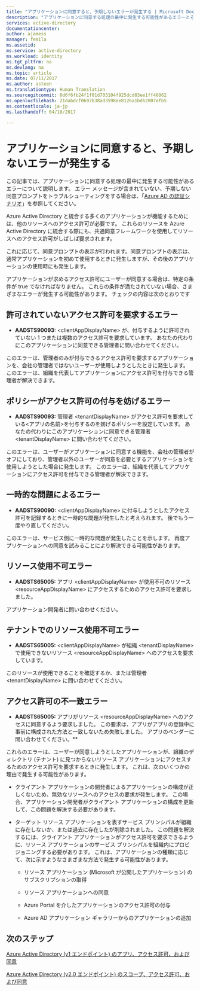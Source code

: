 ```yaml
---
title: "アプリケーションに同意すると、予期しないエラーが発生する | Microsoft Docs"
description: "アプリケーションに同意する処理の最中に発生する可能性があるエラーとそれらに対処する方法について説明します"
services: active-directory
documentationcenter: 
author: ajamess
manager: femila
ms.assetid: 
ms.service: active-directory
ms.workload: identity
ms.tgt_pltfrm: na
ms.devlang: na
ms.topic: article
ms.date: 07/11/2017
ms.author: asteen
ms.translationtype: Human Translation
ms.sourcegitcommit: 0d6f6fb24f1f01d703104f925dcd03ee1ff46062
ms.openlocfilehash: 21dabdcf0697b38ad3598ee8126a1bd62007efb5
ms.contentlocale: ja-jp
ms.lasthandoff: 04/18/2017

---
```


# <a name="unexpected-error-when-performing-consent-to-an-application"></a>アプリケーションに同意すると、予期しないエラーが発生する

この記事では、アプリケーションに同意する処理の最中に発生する可能性があるエラーについて説明します。 エラー メッセージが含まれていない、予期しない同意プロンプトをトラブルシューティングをする場合は、「[Azure AD の認証シナリオ](https://docs.microsoft.com/azure/active-directory/develop/active-directory-authentication-scenarios)」を参照してください。

Azure Active Directory と統合する多くのアプリケーションが機能するためには、他のリソースへのアクセス許可が必要です。 これらのリソースを Azure Active Directory に統合する際にも、共通同意フレームワークを使用してリソースへのアクセス許可がしばしば要求されます。 

これに応じて、同意プロンプトの表示が行われます。同意プロンプトの表示は、通常アプリケーションを初めて使用するときに発生しますが、その後のアプリケーションの使用時にも発生します。

アプリケーションが求めるアクセス許可にユーザーが同意する場合は、特定の条件が true でなければなりません。 これらの条件が満たされていない場合、さまざまなエラーが発生する可能性があります。 チェックの内容は次のとおりです

## <a name="requesting-not-authorized-permissions-error"></a>許可されていないアクセス許可を要求するエラー
* **AADSTS90093:** &lt;clientAppDisplayName&gt; が、付与するように許可されていない 1 つまたは複数のアクセス許可を要求しています。 あなたの代わりにこのアプリケーションに同意できる管理者に問い合わせてください。

このエラーは、管理者のみが付与できるアクセス許可を要求するアプリケーションを、会社の管理者ではないユーザーが使用しようとしたときに発生します。 このエラーは、組織を代表してアプリケーションにアクセス許可を付与できる管理者が解決できます。

## <a name="policy-prevents-granting-permissions-error"></a>ポリシーがアクセス許可の付与を妨げるエラー
* **AADSTS90093:** 管理者 &lt;tenantDisplayName&gt; がアクセス許可を要求している&lt;アプリの名前&gt;を付与するのを妨げるポリシーを設定しています。 あなたの代わりにこのアプリケーションに同意できる管理者 &lt;tenantDisplayName&gt; に問い合わせてください。

このエラーは、ユーザーがアプリケーションに同意する機能を、会社の管理者がオフにしており、管理者以外のユーザーが同意を必要とするアプリケーションを使用しようとした場合に発生します。 このエラーは、組織を代表してアプリケーションにアクセス許可を付与できる管理者が解決できます。

## <a name="intermittent-problem-error"></a>一時的な問題によるエラー
* **AADSTS90090:** &lt;clientAppDisplayName&gt; に付与しようとしたアクセス許可を記録するときに一時的な問題が発生したと考えられます。 後でもう一度やり直してください。

このエラーは、サービス側に一時的な問題が発生したことを示します。 再度アプリケーションへの同意を試みることにより解決できる可能性があります。

## <a name="resource-not-available-error"></a>リソース使用不可エラー
* **AADSTS65005:** アプリ &lt;clientAppDisplayName&gt; が使用不可のリソース &lt;resourceAppDisplayName&gt; にアクセスするためのアクセス許可を要求しました。 

アプリケーション開発者に問い合わせください。

##  <a name="resource-not-available-in-tenant-error"></a>テナントでのリソース使用不可エラー
* **AADSTS65005:** &lt;clientAppDisplayName&gt; が組織 &lt;tenantDisplayName&gt; で使用できないリソース &lt;resourceAppDisplayName&gt; へのアクセスを要求しています。 

このリソースが使用できることを確認するか、または管理者 &lt;tenantDisplayName&gt; に問い合わせてください。

## <a name="permissions-mismatch-error"></a>アクセス許可の不一致エラー
* **AADSTS65005:** アプリがリソース &lt;resourceAppDisplayName&gt; へのアクセスに同意するよう要求しました。 この要求は、アプリがアプリの登録中に事前に構成された方法と一致しないため失敗しました。 アプリのベンダーに問い合わせてください。**

これらのエラーは、ユーザーが同意しようとしたアプリケーションが、組織のディレクトリ (テナント) に見つからないリソース アプリケーションにアクセスするためのアクセス許可を要求するときに発生します。 これは、次のいくつかの理由で発生する可能性があります。

-   クライアント アプリケーションの開発者によるアプリケーションの構成が正しくないため、無効なリソースへのアクセスの要求が発生します。 この場合、アプリケーション開発者がクライアント アプリケーションの構成を更新して、この問題を解決する必要があります。

-   ターゲット リソース アプリケーションを表すサービス プリンシパルが組織に存在しないか、または過去に存在したが削除されました。 この問題を解決するには、クライアント アプリケーションがアクセス許可を要求できるように、リソース アプリケーションのサービス プリンシパルを組織内にプロビジョニングする必要があります。 これは、アプリケーションの種類に応じて、次に示すようなさまざまな方法で発生する可能性があります。

    -   リソース アプリケーション (Microsoft が公開したアプリケーション) のサブスクリプションの取得

    -   リソース アプリケーションへの同意

    -   Azure Portal を介したアプリケーションのアクセス許可の付与

    -   Azure AD アプリケーション ギャラリーからのアプリケーションの追加

## <a name="next-steps"></a>次のステップ 

[Azure Active Directory (v1 エンドポイント) のアプリ、アクセス許可、および同意](https://docs.microsoft.com/azure/active-directory/active-directory-apps-permissions-consent)<br>

[Azure Active Directory (v2.0 エンドポイント) のスコープ、アクセス許可、および同意](https://docs.microsoft.com/azure/active-directory/develop/active-directory-v2-scopes)



